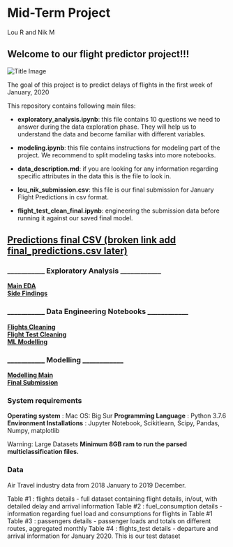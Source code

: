 # Mid-Term Project
Lou R and Nik M

## Welcome to our flight predictor project!!!

![Title Image](https://www.freepnglogos.com/uploads/plane-png/plane-png-flights-airlines-msp-airport-1.png)

The goal of this project is to predict delays of flights in the first week of January, 2020  

This repository contains following main files:

- **exploratory_analysis.ipynb**: this file contains 10 questions we need to answer during the data exploration phase. They will help us to understand the data and become familiar with different variables.  

- **modeling.ipynb**: this file contains instructions for modeling part of the project. We recommend to split modeling tasks into more notebooks.  

- **data_description.md**: if you are looking for any information regarding specific attributes in the data this is the file to look in.  

- **lou_nik_submission.csv**: this file is our final submission for January Flight Predictions in csv format.

- **flight_test_clean_final.ipynb**: engineering the submission data before running it against our saved final model.


## [Predictions final CSV (broken link add final_predictions.csv later)](final_predictions.csv)

### ___________ Exploratory Analysis ____________

[**Main EDA**](https://github.com/bmskarate/LH_midterm_project/blob/main/exploratory_analysis.ipynb)  
[**Side Findings**](https://github.com/bmskarate/LH_midterm_project/blob/main/Exploratory_plotting.ipynb)  
  

### ___________ Data Engineering Notebooks ____________
  
[**Flights Cleaning**](https://github.com/bmskarate/LH_midterm_project/blob/main/flights_cleaning.ipynb)   
[**Flight Test Cleaning**](https://github.com/bmskarate/LH_midterm_project/blob/main/Flight_test_clean_final.ipynb)  
[**ML Modelling**](https://github.com/bmskarate/LH_midterm_project/blob/main/ML_play_around.ipynb)
  

### ___________ Modelling ____________

[**Modelling Main**](https://github.com/bmskarate/LH_midterm_project/blob/main/modeling.ipynb)  
[**Final Submission**](https://github.com/bmskarate/LH_midterm_project/blob/main/lou_nik_submission.csv)  
  

### System requirements
**Operating system** : Mac OS: Big Sur
**Programming Language** : Python 3.7.6
**Environment Installations** : Jupyter Notebook, Scikitlearn, Scipy, Pandas, Numpy, matplotlib

Warning: Large Datasets
**Minimum 8GB ram to run the parsed multiclassification files.**

### Data

Air Travel industry data from 2018 January to 2019 December.

Table #1 : flights
details - full dataset containing flight details, in/out, with detailed delay and arrival information
Table #2 : fuel_consumption
details - information regarding fuel load and consumptions for flights in Table #1
Table #3 : passengers
details - passenger loads and totals on different routes, aggregated monthly
Table #4 : flights_test
details - departure and arrival information for January 2020. This is our test dataset


